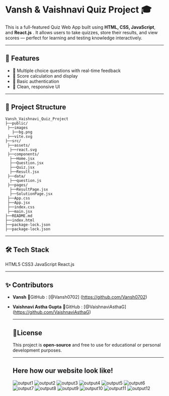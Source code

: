 # Vansh & Vaishnavi Quiz Project 🎓

This is a full-featured Quiz Web App built using **HTML, CSS, JavaScript**, and **React.js** . It allows users to take quizzes, store their results, and view scores — perfect for learning and testing knowledge interactively.



---

## 🚀 Features

- 🎯 Multiple choice questions with real-time feedback
- 🧠 Score calculation and display
- 🔐 Basic authentication
- 🧾 Clean, responsive UI

---

## 📁 Project Structure

```
Vansh_Vaishnavi_Quiz_Project
├──public/
 ├──images
   ├──bg.png
 ├──vite.svg
├──src/
 ├──assets/
  ├──react.svg
 ├──components/
  ├──Home.jsx
  ├──Question.jsx
  ├──Quiz.jsx
  ├──Result.jsx
 ├──data/
  ├──question.js
 ├──pages/
  ├──ResultPage.jsx
  ├──SolutionPage.jsx
 ├──App.css
 ├──App.jsx
 ├──index.css
 ├──main.jsx
├──README.md
├──index.html
├──package-lock.json
├──package-lock.json
```

---
## 🛠️ Tech Stack
HTML5
CSS3
JavaScript
React.js

---

## ✨ Contributors
* **Vansh**
   🔗GitHub :
  [@Vansh0702] (https://github.com/Vansh0702)
* **Vaishnavi Astha Gupta**
  🔗GitHub :
  [@VaishnaviAsthaG] (https://github.com/VaishnaviAsthaG)

  ---

  ## 📜License
  This project is **open-source** and free to use for educational or personal development purposes.

  ---

  ## Here how our website look like!
  ![output1](/public/images/output1.png)
  ![output2](/public/images/output2.png)
  ![output3](/public/images/output3.png)
  ![output4](/public/images/output4.png)
  ![output5](/public/images/output5.png)
  ![output6](/public/images/output6.png)
  ![output7](/public/images/output7.png)
  ![output8](/public/images/output8.png)
  ![output9](/public/images/output9.png)
  ![output10](/public/images/output10.png)
  ![output11](/public/images/output11.png)
  ![output12](/public/images/output12.png)




